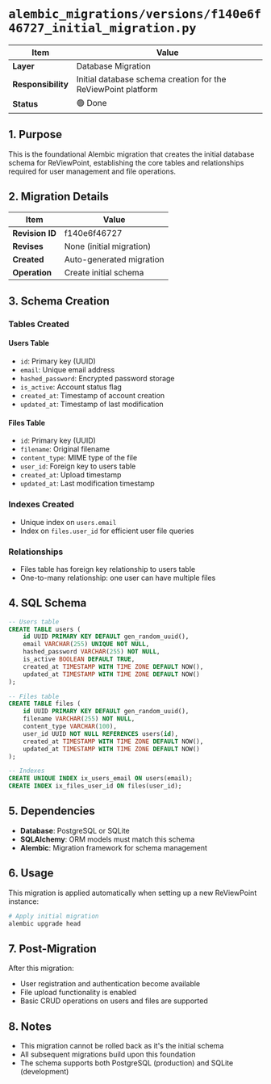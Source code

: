 # `alembic_migrations/versions/f140e6f46727_initial_migration.py`

| Item               | Value                                                              |
| ------------------ | ------------------------------------------------------------------ |
| **Layer**          | Database Migration                                                 |
| **Responsibility** | Initial database schema creation for the ReViewPoint platform     |
| **Status**         | 🟢 Done                                                            |

## 1. Purpose

This is the foundational Alembic migration that creates the initial database schema for ReViewPoint, establishing the core tables and relationships required for user management and file operations.

## 2. Migration Details

| Item       | Value                            |
| ---------- | -------------------------------- |
| **Revision ID** | f140e6f46727                |
| **Revises**     | None (initial migration)        |
| **Created**     | Auto-generated migration        |
| **Operation**   | Create initial schema           |

## 3. Schema Creation

### Tables Created

#### Users Table
- `id`: Primary key (UUID)
- `email`: Unique email address
- `hashed_password`: Encrypted password storage
- `is_active`: Account status flag
- `created_at`: Timestamp of account creation
- `updated_at`: Timestamp of last modification

#### Files Table
- `id`: Primary key (UUID)
- `filename`: Original filename
- `content_type`: MIME type of the file
- `user_id`: Foreign key to users table
- `created_at`: Upload timestamp
- `updated_at`: Last modification timestamp

### Indexes Created
- Unique index on `users.email`
- Index on `files.user_id` for efficient user file queries

### Relationships
- Files table has foreign key relationship to users table
- One-to-many relationship: one user can have multiple files

## 4. SQL Schema

```sql
-- Users table
CREATE TABLE users (
    id UUID PRIMARY KEY DEFAULT gen_random_uuid(),
    email VARCHAR(255) UNIQUE NOT NULL,
    hashed_password VARCHAR(255) NOT NULL,
    is_active BOOLEAN DEFAULT TRUE,
    created_at TIMESTAMP WITH TIME ZONE DEFAULT NOW(),
    updated_at TIMESTAMP WITH TIME ZONE DEFAULT NOW()
);

-- Files table  
CREATE TABLE files (
    id UUID PRIMARY KEY DEFAULT gen_random_uuid(),
    filename VARCHAR(255) NOT NULL,
    content_type VARCHAR(100),
    user_id UUID NOT NULL REFERENCES users(id),
    created_at TIMESTAMP WITH TIME ZONE DEFAULT NOW(),
    updated_at TIMESTAMP WITH TIME ZONE DEFAULT NOW()
);

-- Indexes
CREATE UNIQUE INDEX ix_users_email ON users(email);
CREATE INDEX ix_files_user_id ON files(user_id);
```

## 5. Dependencies

- **Database**: PostgreSQL or SQLite
- **SQLAlchemy**: ORM models must match this schema
- **Alembic**: Migration framework for schema management

## 6. Usage

This migration is applied automatically when setting up a new ReViewPoint instance:

```bash
# Apply initial migration
alembic upgrade head
```

## 7. Post-Migration

After this migration:
- User registration and authentication become available
- File upload functionality is enabled
- Basic CRUD operations on users and files are supported

## 8. Notes

- This migration cannot be rolled back as it's the initial schema
- All subsequent migrations build upon this foundation
- The schema supports both PostgreSQL (production) and SQLite (development)
